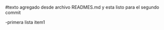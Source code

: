 #texto agregado desde archivo READMES.md  y esta
listo para el segundo commit

-primera lista
		item1